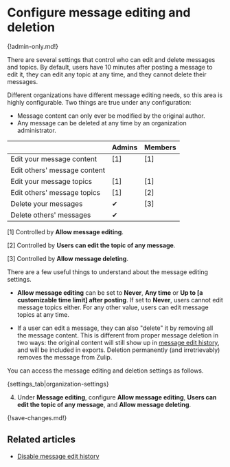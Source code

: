 # Configure message editing and deletion

{!admin-only.md!}

There are several settings that control who can edit and delete messages and
topics. By default, users have 10 minutes after posting a message to edit
it, they can edit any topic at any time, and they cannot delete their
messages.

Different organizations have different message editing needs, so this area
is highly configurable. Two things are true under any configuration:

* Message content can only ever be modified by the original author.
* Any message can be deleted at any time by an organization administrator.

|                              | Admins   | Members  |
|---                           |---       |---       |
| Edit your message content    | [1]      | [1]      |
| Edit others' message content |          |          |
| Edit your message topics     | [1]      | [1]      |
| Edit others' message topics  | [1]      | [2]      |
| Delete your messages         | &#10004; | [3]      |
| Delete others' messages      | &#10004; |          |

[1] Controlled by **Allow message editing**.

[2] Controlled by **Users can edit the topic of any message**.

[3] Controlled by **Allow message deleting**.

There are a few useful things to understand about the message editing
settings.

* **Allow message editing** can be set to **Never**, **Any time** or
  **Up to [a customizable time limit] after posting**. If set to **Never**,
  users cannot edit message topics either. For any other value, users can
  edit message topics at any time.

* If a user can edit a message, they can also "delete" it by removing all
  the message content. This is different from proper message deletion in two
  ways: the original content will still show up in
  [message edit history](view-a-messages-edit-history), and will be included
  in exports. Deletion
  permanently (and irretrievably) removes the message from Zulip.

You can access the message editing and deletion settings as follows.

{settings_tab|organization-settings}

4. Under **Message editing**, configure **Allow message editing**,
   **Users can edit the topic of any message**, and **Allow message deleting**.

{!save-changes.md!}

## Related articles

* [Disable message edit history](/help/disable-message-edit-history)
